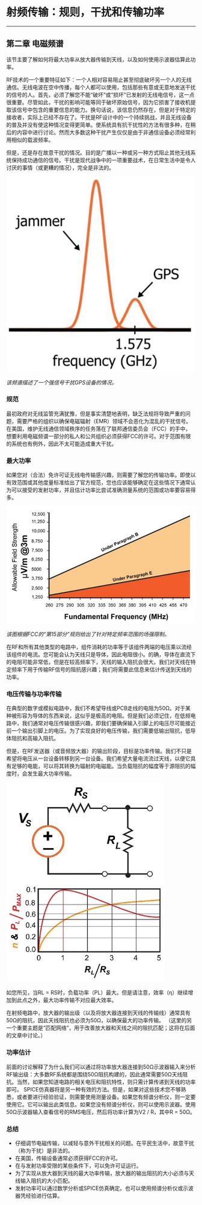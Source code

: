 # 射频传输：规则，干扰和传输功率

------

## 第二章 电磁频谱

该节主要了解如何将最大功率从放大器传输到天线，以及如何使用示波器估算此功率。

RF技术的一个重要特征如下：一个人相对容易阻止甚至彻底破坏另一个人的无线通信。无线电波在空中传播，每个人都可以使用，包括那些有意或无意地发送干扰的信号的人。首先，必须了解您不能“破坏”或“损坏”已发射的无线电信号，这一点很重要。尽管如此，干扰的影响可能等同于破坏原始信号，因为它损害了接收机提取该信号中包含的重要信息的能力。换句话说，该信息仍然存在，但是对于特定的接收者，实际上已经不存在了。干扰是RF设计中的一个持续挑战，并且无线设备的普及并没有使这种情况变得更简单。使系统具有抗干扰性的方法有很多种，在稍后的内容中进行讨论。然而大多数这种干扰产生仅仅是由于非通信设备必须经常利用相似的载波频率。

但是，还是存在故意干扰的情况。目的是广播以一种或另一种方式阻止其他无线系统保持成功通信的信号。干扰是现代战争中的一项重要战术，在日常生活中是令人讨厌的事情（或更糟的情况），完全是非法的。

![interference](imgs/RFT_ch2_pg2_1.jpg)

*该频谱描述了一个强信号干扰GPS设备的情况。*

### 规范

最初政府对无线监管充满犹豫，但是事实清楚地表明，缺乏法规将导致严重的问题，需要严格的组织以确保电磁辐射（EMR）领域不会恶化为混乱的干扰信号。在美国，维护无线通信领域秩序的任务落在了联邦通信委员会（FCC）的手中，想要利用电磁频谱一部分的私人和公共组织必须获得FCC的许可。对于范围有限的系统也有例外，因此不太可能造成重大干扰。

### 最大功率

如果您对（合法）免许可证无线电传输感兴趣，则需要了解您的传输功率。即使以有效范围或其他度量标准给出了官方规范，您也应该能够确定在这些情况下通常认为可以接受的发射功率，并且估计功率比尝试准确测量系统的范围或功率要容易得多。

![interference](imgs/RFT_ch2_pg2_2.jpg)

*该图根据FCC的“第15部分”规则给出了针对特定频率范围的场强限制。*

在RF和所有其他类型的电路中，组件消耗的功率等于该组件两端的电压乘以流经该组件的电流。您可能会认为天线只是导体，因此电阻很小。的确，导体在直流下的电阻可能非常低，但是在较高频率下，天线的输入阻抗会很大。我们对天线在特定频率下用于传输RF信号的阻抗感兴趣；我们将需要此信息来估计传送到天线的功率。

### 电压传输与功率传输

在典型的数字或模拟电路中，我们不希望导线或PCB走线的电阻为50Ω。对于某种被形容为导体的东西来说，这似乎是极高的电阻。但是我们必须记住，在低频电路中，我们通常对电压传输很感兴趣，即我们要确保输入引脚上的电压尽可能接近前一个输出引脚上的电压。为了实现良好的电压传输，我们需要低输出阻抗，低导体阻抗和高输入阻抗。

但是，在RF发送器（或音频放大器）的输出阶段，目标是功率传输。我们不只是希望将电压从一台设备转移到另一台设备。我们希望大量电流流过天线，以便它具有足够的电能，可以将其转换为辐射的电磁能。当负载阻抗的幅度等于源阻抗的幅度时，会发生最大功率传输。

![interference](imgs/RFT_ch2_pg2_3.jpg)

如您所见，当RL = RS时，负载功率（PL）最大。但是请注意，效率（η）继续增加到此点之外，最大功率传输不对应最大效率。

在射频电路中，放大器的输出级（以及将放大器连接到天线的传输线）通常具有50Ω的阻抗，因此天线阻抗也必须为50Ω，以确保最大的功率传输。 （这里的另一个重要主题是“匹配网络”，用于改善放大器和天线之间的阻抗匹配；这将在后面的文章中讨论。）

### 功率估计

前面的讨论解释了为什么我们可以通过将功率放大器连接到50Ω示波器输入来分析RF输出级：大多数RF系统都是围绕50Ω阻抗构建的，因此通常需要50Ω天线阻抗。当然，如果您知道电路的相关电压和阻抗特性，则只需计算传递到天线的功率即可。 SPICE仿真器将是另一种有效的方法。但是，如果对这些技术您不够熟悉，或者要进行经验验证，则需要使用测量设备。如果您有频谱分析仪，则一定要使用它。它可以输出此类信息。如果您没有频谱分析仪，则可以使用示波器。使用50Ω示波器输入查看信号的RMS电压，然后将功率计算为V2 / R，其中R = 50Ω。

### 总结

* 仔细调节电磁传输，以减轻与意外干扰相关的问题。在平民生活中，故意干扰（称为干扰）是非法的。
* 在美国，传输设备通常必须获得FCC的许可。
* 在与发射功率受限的某些条件下，可以免许可证运行。
* 为了实现从放大器到天线的最大功率传输，放大器的输出阻抗的大小必须与天线输入阻抗的大小匹配。
* 发射功率可以通过数学分析或SPICE仿真确定。也可以使用频谱分析仪或示波器凭经验进行估算。